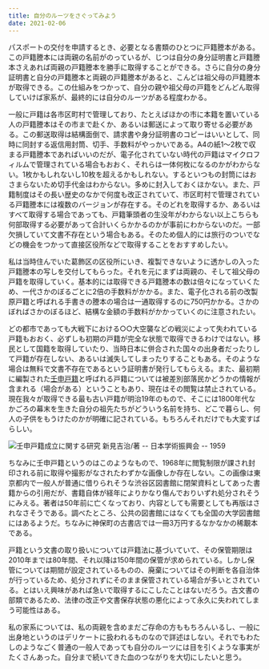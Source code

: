 ```yaml
---
title: 自分のルーツをさぐってみよう
date: 2021-02-06
---
```


パスポートの交付を申請するとき、必要となる書類のひとつに戸籍謄本がある。この戸籍謄本には両親の名前がのっているが、じつは自分の身分証明書と戸籍謄本さえあれば両親の戸籍謄本を勝手に取得することができる。さらに自分の身分証明書と自分の戸籍謄本と両親の戸籍謄本があると、こんどは祖父母の戸籍謄本が取得できる。この仕組みをつかって、自分の親や祖父母の戸籍をどんどん取得していけば家系が、最終的には自分のルーツがある程度わかる。

一般に戸籍は各市区町村で管理しており、たとえばほかの市に本籍を置いている人の戸籍謄本はその市まで赴くか、あるいは郵送によって取り寄せる必要がある。この郵送取得は結構面倒で、請求書や身分証明書のコピーはいいとして、同時に同封する返信用封筒、切手、手数料がやっかいである。A4の紙1〜2枚で収まる戸籍謄本であればいいのだが、電子化されていない時代の戸籍はマイクロフィルムで管理されている場合もおおく、それらは一体何枚になるのかがわからない。1枚かもしれないし10枚を超えるかもしれない。するといつもの封筒にはおさまらないため切手代金はわからない。多めに封入しておくほかない。また、戸籍制度はその長い歴史のなかで何度も改正されていて、市区町村で管理されている戸籍謄本には複数のバージョンが存在する。そのどれを取得するか、あるいはすべて取得する場合であっても、戸籍筆頭者の生没年がわからない以上こちらも何部取得する必要があって合計いくらかかるのかが事前にわからないのだ。一部欠損していて文書不存在という場合もある。そのため個人的には旅行のついでなどの機会をつかって直接区役所などで取得することをおすすめしたい。

私は当時住んでいた葛飾区の区役所にいき、複製できないように透かしの入った戸籍謄本の写しを交付してもらった。それを元にまずは両親の、そして祖父母の戸籍を取得していく。基本的には取得できる戸籍謄本の数は倍々になっていくため、一代さかのぼるごとに2倍の手数料がかかる。また、電子化される前の改製原戸籍と呼ばれる手書きの謄本の場合は一通取得するのに750円かかる。さかのぼればさかのぼるほど、結構な金額の手数料がかかっていくのに注意されたい。

どの都市であっても大戦下における○○大空襲などの戦災によって失われている戸籍もおおく、必ずしも初期の戸籍が完全な状態で取得できるわけではない。移民として国籍を取得していたり、当時日本に併合された国々の出身者だったりして戸籍が存在しない、あるいは滅失してしまったりすることもある。そのような場合は無料で文書不存在であるという証明書が発行してもらえる。また、最初期に編製された[壬申戸籍](https://ja.wikipedia.org/wiki/%E5%A3%AC%E7%94%B3%E6%88%B8%E7%B1%8D)と呼ばれる戸籍については被差別部落民かどうかの情報が含まれる（場合がある）ということもあり、現在はその閲覧は禁止されている。現在我々が取得できる最も古い戸籍が明治19年のもので、そこには1800年代なかごろの幕末を生きた自分の祖先たちがどういう名前を持ち、どこで暮らし、何人の子供をもうけたのかが明確に記されている。もちろんそれだけでも大変すばらしい。

![壬申戸籍成立に関する研究 新見吉治/著 -- 日本学術振興会 -- 1959](https://img.xar.sh/i-TJ57wLR-X2.jpg)

ちなみに壬申戸籍というのはこのようなもので、1968年に閲覧制限が課され封印される前に取得や撮影がなされたわずかな画像しか存在しない。この画像は東京都内で一般人が普通に借りられそうな渋谷区図書館に閉架資料としてあった書籍からの引用だが、書籍自体が経年によりかなり傷んでおりいずれ処分されそうにみえる。著者は50年前に亡くなっており、内容としても需要としても再版はされなさそうである。調べたところ、公共の図書館にはなくても全国の大学図書館にはあるようだ。ちなみに神保町の古書店では一冊3万円するなかなかの稀覯本である。

戸籍という文書の取り扱いについては戸籍法に基づいていて、その保管期限は2010年までは80年間、それ以降は150年間の保管が求められている。しかし保管については期間が設定されているものの、廃棄についてはその判断を各自治体が行っているため、処分されずにそのまま保管されている場合が多いとされている。とはいえ興味があれば急いで取得するにこしたことはないだろう。古文書の部類であるため、法律の改正や文書保存状態の悪化によって永久に失われてしまう可能性はある。

私の家系については、私の両親を含めまだご存命の方ももちろんいるし、一般に出身地というのはデリケートに扱われるものなので詳述はしない。それでもわたしのようなごく普通の一般人であっても自分のルーツには目を引くような事実がたくさんあった。自分まで続いてきた血のつながりを大切にしたいと思う。
